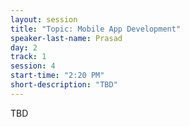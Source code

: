 ```yaml
---
layout: session
title: "Topic: Mobile App Development"
speaker-last-name: Prasad
day: 2
track: 1
session: 4
start-time: "2:20 PM"
short-description: "TBD"
---
```


TBD
